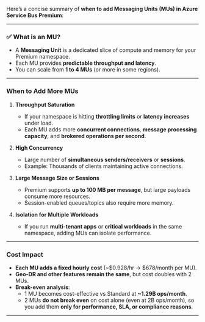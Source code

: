 Here’s a concise summary of **when to add Messaging Units (MUs) in Azure Service Bus Premium**:

---

### ✅ **What is an MU?**
- A **Messaging Unit** is a dedicated slice of compute and memory for your Premium namespace.
- Each MU provides **predictable throughput and latency**.
- You can scale from **1 to 4 MUs** (or more in some regions).

---

### **When to Add More MUs**
1. **Throughput Saturation**
   - If your namespace is hitting **throttling limits** or **latency increases** under load.
   - Each MU adds more **concurrent connections**, **message processing capacity**, and **brokered operations per second**.

2. **High Concurrency**
   - Large number of **simultaneous senders/receivers** or **sessions**.
   - Example: Thousands of clients maintaining active connections.

3. **Large Message Size or Sessions**
   - Premium supports **up to 100 MB per message**, but large payloads consume more resources.
   - Session-enabled queues/topics also require more memory.

4. **Isolation for Multiple Workloads**
   - If you run **multi-tenant apps** or **critical workloads** in the same namespace, adding MUs can isolate performance.

---

### **Cost Impact**
- **Each MU adds a fixed hourly cost** (~\$0.928/hr → \$678/month per MU).
- **Geo-DR and other features remain the same**, but cost doubles with 2 MUs.
- **Break-even analysis**:
  - 1 MU becomes cost-effective vs Standard at **~1.29B ops/month**.
  - 2 MUs **do not break even** on cost alone (even at 2B ops/month), so you add them **only for performance, SLA, or compliance reasons**.

---
